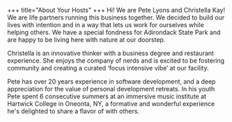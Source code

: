 +++
title="About Your Hosts"
+++
Hi! We are Pete Lyons and Christella Kay! We are life partners running this business together. We decided to build our lives with intention and in a way that lets us work for ourselves while helping others. We have a special fondness for Adirondack State Park and are happy to be living here with nature at our doorstep.

Christella is an innovative thinker with a business degree and restaurant experience. She enjoys the company of nerds and is excited to be fostering community and creating a curated ‘focus intensive vibe’ at our facility.

Pete has over 20 years experience in software development, and a deep appreciation for the value of personal development retreats. In his youth Pete spent 6 consecutive summers at an immersive music institute at Hartwick College in Oneonta, NY, a formative and wonderful experience he's delighted to share a flavor of with others.
